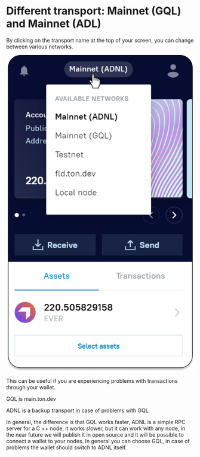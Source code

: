 # Different transport: Mainnet (GQL) and Mainnet (ADL)

By clicking on the transport name at the top of your screen, you can change between various networks.

![](<../.gitbook/assets/image (34).png>)

This can be useful if you are experiencing problems with transactions through your wallet.

GQL is main.ton.dev&#x20;

ADNL is a backup transport in case of problems with GQL

In general, the difference is that GQL works faster, ADNL is a simple RPC server for a C ++ node, it works slower, but it can work with any node, in the near future we will publish it in open source and it will be possible to connect a wallet to your nodes. In general you can choose GQL, in case of problems the wallet should switch to ADNL itself.
